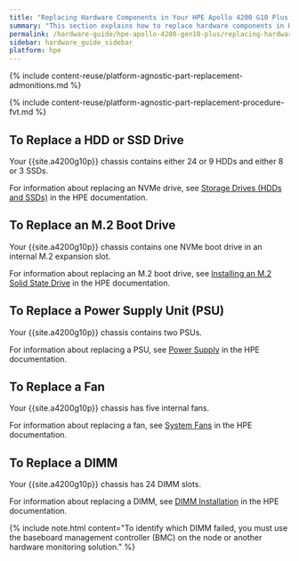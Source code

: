 ```yaml
---
title: "Replacing Hardware Components in Your HPE Apollo 4200 G10 Plus Nodes"
summary: "This section explains how to replace hardware components in HPE Apollo 4200 G10 plus nodes."
permalink: /hardware-guide/hpe-apollo-4200-gen10-plus/replacing-hardware-components.html
sidebar: hardware_guide_sidebar
platform: hpe
---
```


{% include content-reuse/platform-agnostic-part-replacement-admonitions.md %}

{% include content-reuse/platform-agnostic-part-replacement-procedure-fvt.md %}

## To Replace a HDD or SSD Drive
Your {{site.a4200g10p}} chassis contains either 24 or 9 HDDs and either 8 or 3 SSDs.

For information about replacing an NVMe drive, see [Storage Drives (HDDs and SSDs)](https://support.hpe.com/hpesc/public/docDisplay?docId=sd00001251en_us&page=GUID-BFE1C861-8A51-4C3F-A227-C2AA3A95BDBE.html) in the HPE documentation.

## To Replace an M.2 Boot Drive
Your {{site.a4200g10p}} chassis contains one NVMe boot drive in an internal M.2 expansion slot.

For information about replacing an M.2 boot drive, see [Installing an M.2 Solid State Drive](https://support.hpe.com/hpesc/public/docDisplay?docId=sd00001251en_us&page=GUID-8A272CD0-F390-46AA-B093-E7D07AF1E2A8.html) in the HPE documentation.

## To Replace a Power Supply Unit (PSU)
Your {{site.a4200g10p}} chassis contains two PSUs.

For information about replacing a PSU, see [Power Supply](https://support.hpe.com/hpesc/public/docDisplay?docId=sd00001251en_us&page=GUID-90F5B689-ACA8-41BE-AA32-D04283516089.html) in the HPE documentation.

## To Replace a Fan
Your {{site.a4200g10p}} chassis has five internal fans.

For information about replacing a fan, see [System Fans](https://support.hpe.com/hpesc/public/docDisplay?docId=sd00001251en_us&page=GUID-51D1A8C7-B6DF-4DAD-A7B3-280DAAA81A29.html) in the HPE documentation.

## To Replace a DIMM
Your {{site.a4200g10p}} chassis has 24 DIMM slots.

For information about replacing a DIMM, see [DIMM Installation](https://support.hpe.com/hpesc/public/docDisplay?docId=sd00001251en_us&page=GUID-79584D31-2CAF-43DE-BCE0-A512AA6155FE.html) in the HPE documentation.

{% include note.html content="To identify which DIMM failed, you must use the baseboard management controller (BMC) on the node or another hardware monitoring solution." %}

